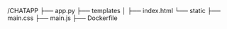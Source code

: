 /CHATAPP
├── app.py
├── templates
│   ├── index.html
└── static
    ├── main.css
    ├── main.js
    ├── Dockerfile